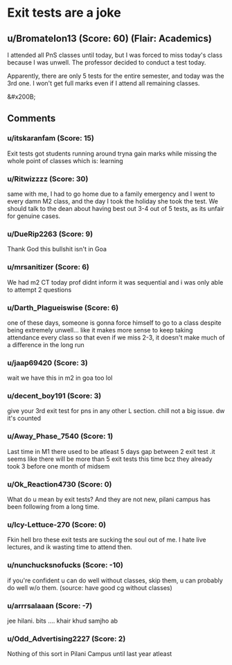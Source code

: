 # Exit tests are a joke
## u/BromateIon13 (Score: 60) (Flair: Academics)
I attended all PnS classes until today, but I was forced to miss today's class because I was unwell. The professor decided to conduct a test today.

Apparently, there are only 5 tests for the entire semester, and today was the 3rd one. I won't get full marks even if I attend all remaining classes.

&amp;#x200B;


## Comments

### u/itskaranfam (Score: 15)
Exit tests got students running around tryna gain marks while missing the whole point of classes which is: learning


### u/Ritwizzzz (Score: 30)
same with me, I had to go home due to a family emergency and I went to every damn M2 class, and the day I took the holiday she took the test. We should talk to the dean about having best out 3-4 out of 5 tests, as its unfair for genuine cases.


### u/DueRip2263 (Score: 9)
Thank God this bullshit isn't in Goa


### u/mrsanitizer (Score: 6)
We had m2 CT today prof didnt inform it was sequential 
and i was only able to attempt 2 questions


### u/Darth_Plagueiswise (Score: 6)
one of these days, someone is gonna force himself to go to a class despite being extremely unwell... like it makes more sense to keep taking attendance every class so that even if we miss 2-3, it doesn't make much of a difference in the long run


### u/jaap69420 (Score: 3)
wait we have this in m2 in goa too lol


### u/decent_boy191 (Score: 3)
give your 3rd exit test for pns in any other L section. chill not a big issue. dw it's counted


### u/Away_Phase_7540 (Score: 1)
Last time in M1 there used to be atleast 5 days gap between 2 exit test .it seems like there will be more than 5 exit tests this time bcz they  already took 3 before one month of midsem


### u/Ok_Reaction4730 (Score: 0)
What do u mean by exit tests?
And they are not new, pilani campus has been following from a long time.


### u/Icy-Lettuce-270 (Score: 0)
Fkin hell bro these exit tests are sucking the soul out of me. I hate live lectures, and ik wasting time to attend then.


### u/nunchucksnofucks (Score: -10)
if you're confident u can do well without classes, skip them, u can probably do well w/o them. (source: have good cg without classes)


### u/arrrsalaaan (Score: -7)
jee hilani. bits .... khair khud samjho ab


### u/Odd_Advertising2227 (Score: 2)
Nothing of this sort in Pilani Campus until last year atleast




